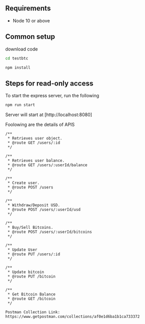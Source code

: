 ## Requirements

* Node 10 or above

## Common setup

download code

```bash
cd testbtc
```

```bash
npm install
```

## Steps for read-only access

To start the express server, run the following

```bash
npm run start
```

Server will start at [http://localhost:8080]

Foolowing are the details of APIS
```
/**
 * Retrieves user object.
 * @route GET /users/:id
 */
```

```
/**
 * Retrieves user balance.
 * @route GET /users/:userId/balance
 */
```

```
/**
 * Create user.
 * @route POST /users
 */
```

```
/**
 * Withdraw/Deposit USD.
 * @route POST /users/:userId/usd
 */
```

```
/**
 * Buy/Sell Bitcoins.
 * @route POST /users/:userId/bitcoins
 */
```

```
/**
 * Update User
 * @route PUT /users/:id
 */
```


```
/**
 * Update bitcoin
 * @route PUT /bitcoin
 */
```

```
/**
 * Get Bitcoin Balance
 * @route GET /bitcoin
 */
```

```
Postman Collection Link: https://www.getpostman.com/collections/af0e1d6ba1b1ca733372
```